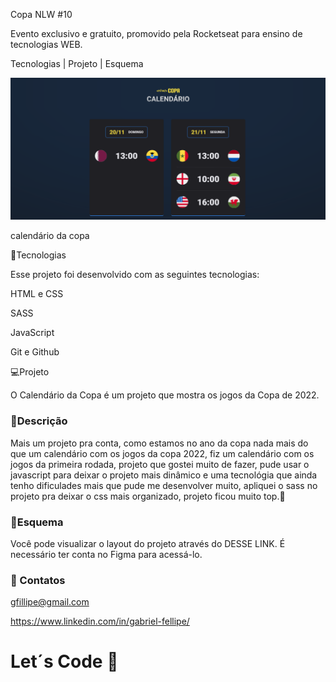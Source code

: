 Copa NLW #10

Evento exclusivo e gratuito, promovido pela Rocketseat para ensino de tecnologias WEB.

<a>Tecnologias</a>   |   <a>Projeto</a>    |   <a>Esquema</a>   


 <p align="center">
 <img alt="" src=".github/img-projeto.png">


calendário da copa

🚀Tecnologias

Esse projeto foi desenvolvido com as seguintes tecnologias:

HTML e CSS

SASS

JavaScript

Git e Github


💻Projeto

O Calendário da Copa é um projeto que mostra os jogos da Copa de 2022.

### 📝Descrição

Mais um projeto pra conta, como estamos no ano da copa nada mais do que um calendário com os jogos da copa 2022, fiz um calendário com os jogos da primeira rodada, projeto que gostei muito de fazer, pude usar o javascript para deixar o projeto mais dinâmico e uma tecnológia que ainda tenho dificulades mais que pude me desenvolver muito, apliquei o sass no projeto pra deixar o css mais organizado, projeto ficou muito top.🤟  


### 🔖Esquema

Você pode visualizar o layout do projeto através do <a hf="https://www.figma.com/file/eNCcZQYge4wVJPKdgM15HJ/Calend%C3%A1rio-de-Jogos-(Community)?node-id=0%3A1">DESSE LINK</a>. É necessário ter conta no Figma para acessá-lo.


### 💟  Contatos


gfillipe@gmail.com

https://www.linkedin.com/in/gabriel-fellipe/


# Let´s Code 🚀 
